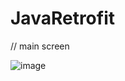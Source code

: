 # JavaRetrofit

// main screen 

![image](https://user-images.githubusercontent.com/53125879/89704930-9cff4a00-d90d-11ea-839c-5e04a72e0f54.png)


